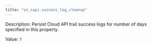 ```yaml
---
title: "sn_capi.success_log_cleanup"
---
```


Description: Persist Cloud API trail success logs for number of days specified in this property.

Value: `7`